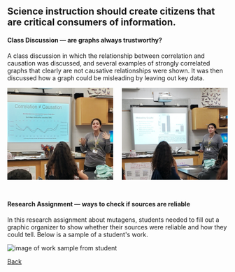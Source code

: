 ## Science instruction should create citizens that are critical consumers of information.

#### Class Discussion &mdash; are graphs always trustworthy?

A class discussion in which the relationship between correlation and causation was discussed, and several examples of strongly correlated graphs that clearly are not causative relationships were shown. It was then discussed how a graph could be misleading by leaving out key data.

<img alt="teaching correlation vs causation" src="/img/CorrelationCausation.png" style="float: left; width: calc(50% - 10px); padding-right: 20px;"/>
<img alt="example of a misleading graph" src="/img/MisleadingGraph.png" style="width: calc(50% - 10px); margin-bottom: 25px;"/>

#### Research Assignment &mdash; ways to check if sources are reliable

In this research assignment about mutagens, students needed to fill out a graphic organizer to show whether their sources were reliable and how they could tell. Below is a sample of a student's work. 

![image of work sample from student](/img/SampleWork.png)

[Back](/page/teaching-philosophy.html)